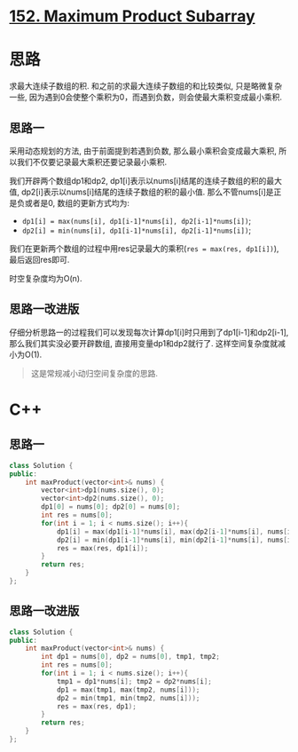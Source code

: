 # [152. Maximum Product Subarray](https://leetcode.com/problems/maximum-product-subarray/)
# 思路
求最大连续子数组的积. 和之前的求最大连续子数组的和比较类似, 只是略微复杂一些, 因为遇到0会使整个乘积为0，而遇到负数，则会使最大乘积变成最小乘积.

## 思路一
采用动态规划的方法, 由于前面提到若遇到负数, 那么最小乘积会变成最大乘积, 所以我们不仅要记录最大乘积还要记录最小乘积.

我们开辟两个数组dp1和dp2, dp1[i]表示以nums[i]结尾的连续子数组的积的最大值,  dp2[i]表示以nums[i]结尾的连续子数组的积的最小值. 
那么不管nums[i]是正是负或者是0, 数组的更新方式均为:
* `dp1[i] = max(nums[i], dp1[i-1]*nums[i], dp2[i-1]*nums[i])`;
* `dp2[i] = min(nums[i], dp1[i-1]*nums[i], dp2[i-1]*nums[i])`;

我们在更新两个数组的过程中用res记录最大的乘积(`res = max(res, dp1[i])`), 最后返回res即可. 

时空复杂度均为O(n).

## 思路一改进版
仔细分析思路一的过程我们可以发现每次计算dp1[i]时只用到了dp1[i-1]和dp2[i-1], 那么我们其实没必要开辟数组, 直接用变量dp1和dp2就行了.
这样空间复杂度就减小为O(1).
> 这是常规减小动归空间复杂度的思路.


# C++
## 思路一
``` C++
class Solution {
public:
    int maxProduct(vector<int>& nums) {
        vector<int>dp1(nums.size(), 0);
        vector<int>dp2(nums.size(), 0);
        dp1[0] = nums[0]; dp2[0] = nums[0];
        int res = nums[0];
        for(int i = 1; i < nums.size(); i++){
            dp1[i] = max(dp1[i-1]*nums[i], max(dp2[i-1]*nums[i], nums[i]));
            dp2[i] = min(dp1[i-1]*nums[i], min(dp2[i-1]*nums[i], nums[i]));
            res = max(res, dp1[i]);
        }
        return res;
    }
};
```

## 思路一改进版
``` C++
class Solution {
public:
    int maxProduct(vector<int>& nums) {
        int dp1 = nums[0], dp2 = nums[0], tmp1, tmp2;
        int res = nums[0];
        for(int i = 1; i < nums.size(); i++){
            tmp1 = dp1*nums[i]; tmp2 = dp2*nums[i];
            dp1 = max(tmp1, max(tmp2, nums[i]));
            dp2 = min(tmp1, min(tmp2, nums[i]));
            res = max(res, dp1);
        }
        return res;
    }
};
```
